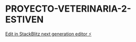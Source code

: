 # PROYECTO-VETERINARIA-2-ESTIVEN

[Edit in StackBlitz next generation editor ⚡️](https://stackblitz.com/~/github.com/estivenmendezr98/PROYECTO-VETERINARIA-2-ESTIVEN)